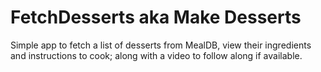 # FetchDesserts aka Make Desserts
Simple app to fetch a list of desserts from MealDB, view their ingredients and instructions to cook; along with a video to follow along if available.
